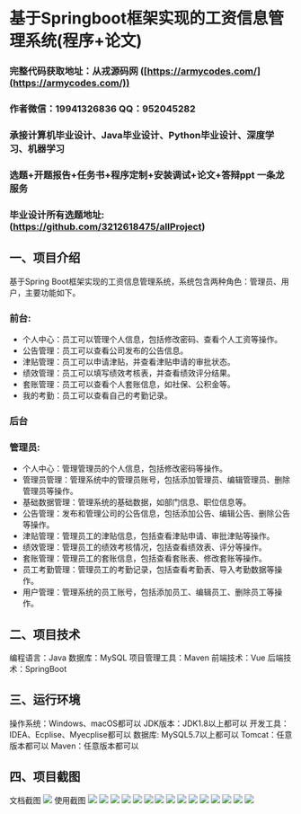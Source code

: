 基于Springboot框架实现的工资信息管理系统(程序+论文)
=
###  完整代码获取地址：从戎源码网 ([https://armycodes.com/](https://armycodes.com/))
###  作者微信：19941326836  QQ：952045282 
###  承接计算机毕业设计、Java毕业设计、Python毕业设计、深度学习、机器学习
###  选题+开题报告+任务书+程序定制+安装调试+论文+答辩ppt 一条龙服务
###  毕业设计所有选题地址:(https://github.com/3212618475/allProject)


一、项目介绍
---
基于Spring Boot框架实现的工资信息管理系统，系统包含两种角色：管理员、用户，主要功能如下。

### 前台:
- 个人中心：员工可以管理个人信息，包括修改密码、查看个人工资等操作。
- 公告管理：员工可以查看公司发布的公告信息。
- 津贴管理：员工可以申请津贴，并查看津贴申请的审批状态。
- 绩效管理：员工可以填写绩效考核表，并查看绩效评分结果。
- 套账管理：员工可以查看个人套账信息，如社保、公积金等。
- 我的考勤：员工可以查看自己的考勤记录。

### 后台
### 管理员:
- 个人中心：管理管理员的个人信息，包括修改密码等操作。
- 管理员管理：管理系统中的管理员账号，包括添加管理员、编辑管理员、删除管理员等操作。
- 基础数据管理：管理系统的基础数据，如部门信息、职位信息等。
- 公告管理：发布和管理公司的公告信息，包括添加公告、编辑公告、删除公告等操作。
- 津贴管理：管理员工的津贴信息，包括查看津贴申请、审批津贴等操作。
- 绩效管理：管理员工的绩效考核情况，包括查看绩效表、评分等操作。
- 套账管理：管理员工的套账信息，包括查看套账表、修改套账等操作。
- 员工考勤管理：管理员工的考勤记录，包括查看考勤表、导入考勤数据等操作。
- 用户管理：管理系统的员工账号，包括添加员工、编辑员工、删除员工等操作。


二、项目技术
---
编程语言：Java
数据库：MySQL
项目管理工具：Maven
前端技术：Vue
后端技术：SpringBoot

三、运行环境
---
操作系统：Windows、macOS都可以
JDK版本：JDK1.8以上都可以
开发工具：IDEA、Ecplise、Myecplise都可以
数据库: MySQL5.7以上都可以
Tomcat：任意版本都可以
Maven：任意版本都可以

四、项目截图
---
文档截图
![](limage/1.png)
使用截图
![](image/1.png)
![](image/2.png)
![](image/3.png)
![](image/4.png)
![](image/5.png)
![](image/6.png)
![](image/7.png)
![](image/8.png)
![](image/9.png)
![](image/10.png)
![](image/11.png)
![](image/12.png)
![](image/13.png)
![](image/14.png)
![](image/15.png)
